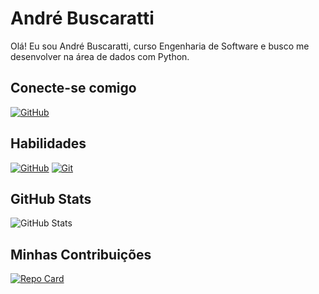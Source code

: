 # André Buscaratti
Olá! Eu sou André Buscaratti, curso Engenharia de Software e busco me desenvolver na área de dados com Python.

## Conecte-se comigo
[![GitHub](https://img.shields.io/badge/GitHub-ec63a1?style=for-the-badge&logo=github&logoColor=fff)](https://github.com/andrebuscaratti)

## Habilidades
[![GitHub](https://img.shields.io/badge/GitHub-ec63a1?style=for-the-badge&logo=github&logoColor=fff)](https://docs.github.com/)
[![Git](https://img.shields.io/badge/Git-ec63a1?style=for-the-badge&logo=git&logoColor=fff)](https://git-scm.com/doc) 

## GitHub Stats
![GitHub Stats](https://github-readme-stats.vercel.app/api?username=octoeli&theme=transparent&bg_color=ec63a1&border_color=fff&show_icons=true&icon_color=fff&title_color=fff&text_color=fff&hide_title=true&hide=stars)

## Minhas Contribuições
[![Repo Card](https://github-readme-stats.vercel.app/api/pin/?username=octoeli&repo=dio-lab-open-source&bg_color=ec63a1&border_color=fff&show_icons=true&icon_color=fff&title_color=fff&text_color=fff)](https://github.com/andrebuscaratti/dio-lab-open-source)